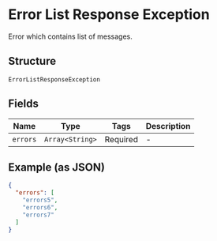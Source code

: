 
# Error List Response Exception

Error which contains list of messages.

## Structure

`ErrorListResponseException`

## Fields

| Name | Type | Tags | Description |
|  --- | --- | --- | --- |
| `errors` | `Array<String>` | Required | - |

## Example (as JSON)

```json
{
  "errors": [
    "errors5",
    "errors6",
    "errors7"
  ]
}
```

